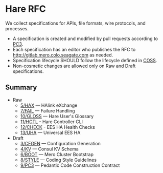 # Hare RFC

We collect specifications for APIs, file formats, wire protocols, and
processes.

* A specification is created and modified by pull requests according to
  [PC3](rfc/9/README.md).
* Each specification has an editor who publishes the RFC to
  http://gitlab.mero.colo.seagate.com as needed.
* Specification lifecycle SHOULD follow the lifecycle defined in
  [COSS](http://rfc.unprotocols.org/spec:2/COSS).
* Non-cosmetic changes are allowed only on Raw and Draft specifications.

## Summary

* Raw
  * [5/HAX](5/README.md) — HAlink eXchange
  * [7/FAIL](7/README.md) — Failure Handling
  * [10/GLOSS](10/README.md) — Hare User's Glossary
  * [11/HCTL](11/README.md) - Hare Controller CLI
  * [12/CHECK](12/README.md) - EES HA Health Checks
  * [13/UHA](13/README.md) — Universal EES HA
* Draft
  * [3/CFGEN](3/README.md) — Configuration Generation
  * [4/KV](4/README.md) — Consul KV Schema
  * [6/BOOT](6/README.md) — Mero Cluster Bootstrap
  * [8/STYLE](8/README.md) — Coding Style Guidelines
  * [9/PC3](9/README.md) — Pedantic Code Construction Contract

